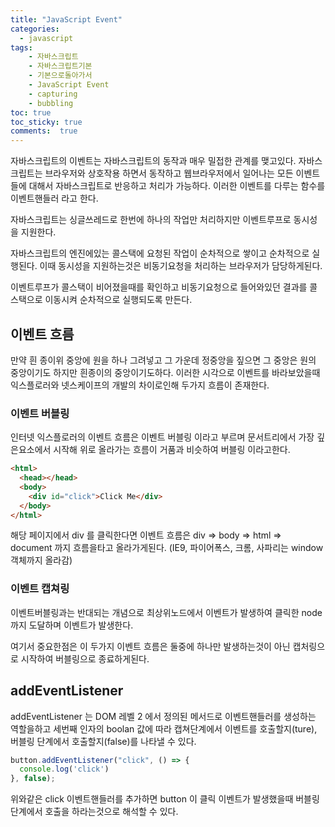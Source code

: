 ```yaml
---
title: "JavaScript Event"
categories: 
  - javascript
tags: 
    - 자바스크립트
    - 자바스크립트기본
    - 기본으로돌아가서
    - JavaScript Event
    - capturing
    - bubbling
toc: true
toc_sticky: true
comments:  true
---
```


자바스크립트의 이벤트는 자바스크립트의 동작과 매우 밀접한 관계를 맺고있다. 자바스크립트는 브라우저와 상호작용 하면서 동작하고 웹브라우저에서 일어나는 모든 이벤트들에 대해서 자바스크립트로 반응하고 처리가 가능하다. 이러한 이벤트를 다루는 함수를 이벤트핸들러 라고 한다.
  
자바스크립트는 싱글쓰레드로 한번에 하나의 작업만 처리하지만 이벤트루프로 동시성을 지원한다. 
  
자바스크립트의 엔진에있는 콜스택에 요청된 작업이 순차적으로 쌓이고 순차적으로 실행된다. 이때 동시성을 지원하는것은 비동기요청을 처리하는 브라우저가 담당하게된다.
  
이벤트루프가 콜스택이 비어졌을때를 확인하고 비동기요청으로 들어와있던 결과를 콜스택으로 이동시켜 순차적으로 실행되도록 만든다.

## 이벤트 흐름
만약 흰 종이위 중앙에 원을 하나 그려넣고 그 가운데 정중앙을 짚으면 그 중앙은 원의 중앙이기도 하지만 흰종이의 중앙이기도하다. 이러한 시각으로 이벤트를 바라보았을때 익스플로러와 넷스케이프의 개발의 차이로인해 두가지 흐름이 존재한다.

### 이벤트 버블링
인터넷 익스플로러의 이벤트 흐름은 이벤트 버블링 이라고 부르며 문서트리에서 가장 깊은요소에서 시작해 위로 올라가는 흐름이 거품과 비슷하여 버블링 이라고한다.
```html
<html>
  <head></head>
  <body>
    <div id="click">Click Me</div>
  </body>
</html>
```
해당 페이지에서 div 를 클릭한다면 이벤트 흐름은 div => body => html => document 까지 흐름을타고 올라가게된다. (IE9, 파이어폭스, 크롬, 사파리는 window 객체까지 올라감)

### 이벤트 캡쳐링
이벤트버블링과는 반대되는 개념으로 최상위노드에서 이벤트가 발생하여 클릭한 node까지 도달하며 이벤트가 발생한다.
  
여기서 중요한점은 이 두가지 이벤트 흐름은 둘중에 하나만 발생하는것이 아닌 캡처링으로 시작하여 버블링으로 종료하게된다.

## addEventListener
addEventListener 는 DOM 레벨 2 에서 정의된 메서드로 이벤트핸들러를 생성하는 역할을하고 세번째 인자의 boolan 값에 따라 캡쳐단계에서 이벤트를 호출할지(ture), 버블링 단계에서 호출할지(false)를 나타낼 수 있다.

```javascript
button.addEventListener("click", () => {
  console.log('click')
}, false);
```
위와같은 click 이벤트핸들러를 추가하면 button 이 클릭 이벤트가 발생했을때 버블링단계에서 호출을 하라는것으로 해석할 수 있다.